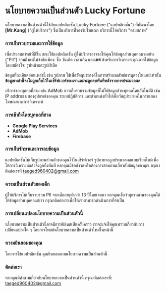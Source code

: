 # นโยบายความเป็นส่วนตัว Lucky Fortune

นโยบายความเป็นส่วนตัวนี้ใช้กับแอปพลิเคชัน Lucky Fortune ("แอปพลิเคชัน") ที่พัฒนาโดย **[Mr.Kang]** ("ผู้ให้บริการ") ซึ่งเป็นบริการที่รองรับโฆษณา บริการนี้ให้บริการ "ตามสภาพ"

### การเก็บรวบรวมและการใช้ข้อมูล
เพื่อประสบการณ์ที่ดีขึ้น ขณะใช้แอปพลิเคชัน ผู้ให้บริการอาจขอให้คุณให้ข้อมูลส่วนบุคคลบางอย่าง ("PII") รวมถึงแต่ไม่จำกัดเพียง: ชื่อ วันเกิด เวลาเกิด และ**เพศ** สำหรับการวิเคราะห์ คุณอาจให้ข้อมูลโดยสมัครใจ: รูปหน้าและรูปฝ่ามือ

ข้อมูลที่ละเอียดอ่อนเหล่านี้ เช่น รูปภาพ ใช้เพื่อวัตถุประสงค์ในการสร้างผลลัพธ์การดูดวงในแอปเท่านั้น **ข้อมูลเหล่านี้จะไม่ถูกเก็บไว้ในเซิร์ฟเวอร์ของเราและจะถูกลบทันทีหลังจากการประมวลผล**

บริการของบุคคลที่สาม เช่น AdMob อาจเก็บรวบรวมข้อมูลที่ไม่ใช่ข้อมูลส่วนบุคคลโดยอัตโนมัติ เช่น IP address ของอุปกรณ์ของคุณ ระบบปฏิบัติการ และตำแหน่งทั่วไปเพื่อวัตถุประสงค์ในการแสดงโฆษณาและการวิเคราะห์

### การเข้าถึงโดยบุคคลที่สาม
- **Google Play Services**
- **AdMob**
- **Firebase**

### การเก็บรักษาและการลบข้อมูล
แอปพลิเคชันไม่เก็บรูปภาพส่วนตัวของคุณไว้ในเซิร์ฟเวอร์ รูปภาพจะถูกประมวลผลแบบเรียลไทม์เพื่อให้การวิเคราะห์แล้วจึงถูกทิ้งทันที หากคุณมีข้อกังวลหรือต้องการสอบถามเกี่ยวกับข้อมูลของคุณ กรุณาติดต่อเราที่ taeged960402@gmail.com

### ความเป็นส่วนตัวของเด็ก
ผู้ให้บริการไม่เก็บรวบรวม PII จากเด็กอายุต่ำกว่า 13 ปีโดยเจตนา หากคุณเชื่อว่าบุตรหลานของคุณได้ให้ข้อมูลส่วนบุคคลแก่เรา กรุณาติดต่อเราเพื่อให้เราสามารถดำเนินการที่จำเป็น

### การเปลี่ยนแปลงนโยบายความเป็นส่วนตัวนี้
นโยบายความเป็นส่วนตัวนี้อาจมีการอัปเดตเป็นครั้งคราว เราจะแจ้งให้คุณทราบเกี่ยวกับการเปลี่ยนแปลงใด ๆ โดยการโพสต์นโยบายความเป็นส่วนตัวใหม่ในหน้านี้

### ความยินยอมของคุณ
โดยการใช้แอปพลิเคชัน คุณยินยอมตามนโยบายความเป็นส่วนตัวนี้

### ติดต่อเรา
หากคุณมีคำถามเกี่ยวกับนโยบายความเป็นส่วนตัวนี้ กรุณาติดต่อเราที่: taeged960402@gmail.com
